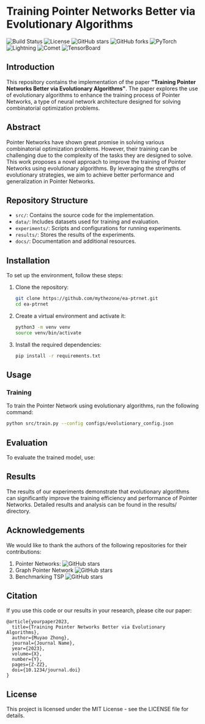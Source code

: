 # Training Pointer Networks Better via Evolutionary Algorithms

![Build Status](https://img.shields.io/github/actions/workflow/status/mythezone/ea-ptrnet/ci.yml?branch=main)
![License](https://img.shields.io/github/license/mythezone/ea-ptrnet)
![GitHub stars](https://img.shields.io/github/stars/mythezone/ea-ptrnet?style=social)
![GitHub forks](https://img.shields.io/github/forks/mythezone/ea-ptrnet?style=social)
![PyTorch](https://img.shields.io/badge/PyTorch-EE4C2C?logo=pytorch&logoColor=white)
![Lightning](https://img.shields.io/badge/-Lightning-792EE5?logo=lightning&logoColor=white)
![Comet](https://img.shields.io/badge/Comet-FF6F00?logo=comet&logoColor=white)
![TensorBoard](https://img.shields.io/badge/TensorBoard-FF6F00?logo=tensorboard&logoColor=white)


## Introduction

This repository contains the implementation of the paper **"Training Pointer Networks Better via Evolutionary Algorithms"**. The paper explores the use of evolutionary algorithms to enhance the training process of Pointer Networks, a type of neural network architecture designed for solving combinatorial optimization problems.

## Abstract

Pointer Networks have shown great promise in solving various combinatorial optimization problems. However, their training can be challenging due to the complexity of the tasks they are designed to solve. This work proposes a novel approach to improve the training of Pointer Networks using evolutionary algorithms. By leveraging the strengths of evolutionary strategies, we aim to achieve better performance and generalization in Pointer Networks.

## Repository Structure

- `src/`: Contains the source code for the implementation.
- `data/`: Includes datasets used for training and evaluation.
- `experiments/`: Scripts and configurations for running experiments.
- `results/`: Stores the results of the experiments.
- `docs/`: Documentation and additional resources.

## Installation

To set up the environment, follow these steps:

1. Clone the repository:
    ```sh
    git clone https://github.com/mythezone/ea-ptrnet.git
    cd ea-ptrnet
    ```

2. Create a virtual environment and activate it:
    ```sh
    python3 -m venv venv
    source venv/bin/activate
    ```

3. Install the required dependencies:
    ```sh
    pip install -r requirements.txt
    ```

## Usage

### Training

To train the Pointer Network using evolutionary algorithms, run the following command:

```sh
python src/train.py --config configs/evolutionary_config.json

```

## Evaluation

To evaluate the trained model, use:

## Results

The results of our experiments demonstrate that evolutionary algorithms can significantly improve the training efficiency and performance of Pointer Networks. Detailed results and analysis can be found in the results/ directory.

## Acknowledgements

We would like to thank the authors of the following repositories for their contributions:

1. Pointer Networks: <img alt="GitHub stars" src="https://img.shields.io/github/stars/shirgur/PointerNet?style=social">
2. Graph Pointer Network <img alt="GitHub stars" src="https://img.shields.io/github/stars/qiang-ma/graph-pointer-network?style=social">
3. Benchmarking TSP <img alt="GitHub stars" src="https://img.shields.io/github/stars/yzhang-gh/benchmarking-tsp?style=social">


## Citation

If you use this code or our results in your research, please cite our paper:

```
@article{yourpaper2023,
  title={Training Pointer Networks Better via Evolutionary Algorithms},
  author={Muyao Zhong},
  journal={Journal Name},
  year={2023},
  volume={X},
  number={Y},
  pages={Z-ZZ},
  doi={10.1234/journal.doi}
}
```

## License

This project is licensed under the MIT License - see the LICENSE file for details.